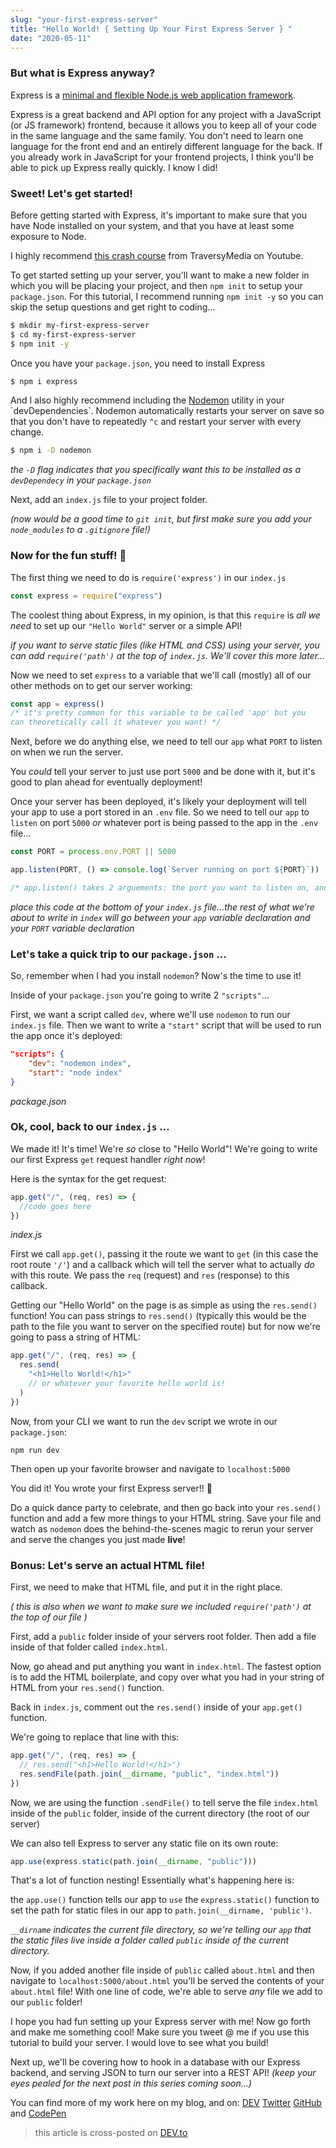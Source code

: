 ```yaml
---
slug: "your-first-express-server"
title: "Hello World! { Setting Up Your First Express Server } "
date: "2020-05-11"
---
```


### But what is Express anyway?

Express is a [minimal and flexible Node.js web application framework](expressjs.com).

Express is a great backend and API option for any project with a JavaScript (or JS framework) frontend, because it allows you to keep all of your code in the same language and the same family. You don't need to learn one language for the front end and an entirely different language for the back. If you already work in JavaScript for your frontend projects, I think you'll be able to pick up Express really quickly. I know I did!

### Sweet! Let's get started!

Before getting started with Express, it's important to make sure that you have Node installed on your system, and that you have at least some exposure to Node.

I highly recommend [this crash course](<[https://youtu.be/fBNz5xF-Kx4](https://youtu.be/fBNz5xF-Kx4)>) from TraversyMedia on Youtube.

To get started setting up your server, you'll want to make a new folder in which you will be placing your project, and then `npm init` to setup your `package.json`. For this tutorial, I recommend running `npm init -y` so you can skip the setup questions and get right to coding...

```bash
$ mkdir my-first-express-server
$ cd my-first-express-server
$ npm init -y
```

Once you have your `package.json`, you need to install Express

```bash
$ npm i express
```

And I also highly recommend including the [Nodemon](<[https://nodemon.io/](https://nodemon.io/)>) utility in your `devDependencies`. Nodemon automatically restarts your server on save so that you don't have to repeatedly `^c` and restart your server with every change.

```bash
$ npm i -D nodemon
```

_the `-D` flag indicates that you specifically want this to be installed as a `devDependecy` in your `package.json`_

Next, add an `index.js` file to your project folder.

_(now would be a good time to `git init`, but first make sure you add your `node_modules` to a `.gitignore` file!)_

### **Now for the fun stuff! 🎉**

The first thing we need to do is `require('express')` in our `index.js`

```js
const express = require("express")
```

The coolest thing about Express, in my opinion, is that this `require` is _all we need_ to set up our `"Hello World"` server or a simple API!

_if you want to serve static files (like HTML and CSS) using your server, you can add `require('path')` at the top of `index.js`. We'll cover this more later..._

Now we need to set `express` to a variable that we'll call (mostly) all of our other methods on to get our server working:

```js
const app = express()
/* it's pretty common for this variable to be called 'app' but you
can theoretically call it whatever you want! */
```

Next, before we do anything else, we need to tell our `app` what `PORT` to listen on when we run the server.

You _could_ tell your server to just use port `5000` and be done with it, but it's good to plan ahead for eventually deployment!

Once your server has been deployed, it's likely your deployment will tell your app to use a port stored in an `.env` file. So we need to tell our `app` to `listen` on port `5000` _or_ whatever port is being passed to the app in the `.env` file...

```js
const PORT = process.env.PORT || 5000

app.listen(PORT, () => console.log(`Server running on port ${PORT}`))

/* app.listen() takes 2 arguements: the port you want to listen on, and a callback. Here we're passing a console.log() in the callback that will let us know what PORT server is running on */
```

_place this code at the bottom of your `index.js` file...the rest of what we're about to write in `index` will go between your `app` variable declaration and your `PORT` variable declaration_

### Let's take a quick trip to our `package.json` ...

So, remember when I had you install `nodemon`? Now's the time to use it!

Inside of your `package.json` you're going to write 2 `"scripts"`...

First, we want a script called `dev`, where we'll use `nodemon` to run our `index.js` file. Then we want to write a `"start"` script that will be used to run the app once it's deployed:

```json
"scripts": {
	"dev": "nodemon index",
	"start": "node index"
}
```

_package.json_

### Ok, cool, back to our `index.js` ...

We made it! It's time! We're _so_ close to "Hello World"! We're going to write our first Express `get` request handler _right now_!

Here is the syntax for the get request:

```js
app.get("/", (req, res) => {
  //code goes here
})
```

_index.js_

First we call `app.get()`, passing it the route we want to `get` (in this case the root route `'/'`) and a callback which will tell the server what to actually _do_ with this route. We pass the `req` (request) and `res` (response) to this callback.

Getting our "Hello World" on the page is as simple as using the `res.send()` function! You can pass strings to `res.send()` (typically this would be the path to the file you want to server on the specified route) but for now we're going to pass a string of HTML:

```js
app.get("/", (req, res) => {
  res.send(
    "<h1>Hello World!</h1>"
    // or whatever your favorite hello world is!
  )
})
```

Now, from your CLI we want to run the `dev` script we wrote in our `package.json`:

`npm run dev`

Then open up your favorite browser and navigate to `localhost:5000`

You did it! You wrote your first Express server!! 🎉

Do a quick dance party to celebrate, and then go back into your `res.send()` function and add a few more things to your HTML string. Save your file and watch as `nodemon` does the behind-the-scenes magic to rerun your server and serve the changes you just made **live**!

### Bonus: Let's serve an actual HTML file!

First, we need to make that HTML file, and put it in the right place.

_( this is also when we want to make sure we included `require('path')` at the top of our file )_

First, add a `public` folder inside of your servers root folder. Then add a file inside of that folder called `index.html`.

Now, go ahead and put anything you want in `index.html`. The fastest option is to add the HTML boilerplate, and copy over what you had in your string of HTML from your `res.send()` function.

Back in `index.js`, comment out the `res.send()` inside of your `app.get()` function.

We're going to replace that line with this:

```js
app.get("/", (req, res) => {
  // res.send("<h1>Hello World!</h1>")
  res.sendFile(path.join(__dirname, "public", "index.html"))
})
```

Now, we are using the function `.sendFile()` to tell serve the file `index.html` inside of the `public` folder, inside of the current directory (the root of our server)

We can also tell Express to server any static file on its own route:

```js
app.use(express.static(path.join(__dirname, "public")))
```

That's a lot of function nesting! Essentially what's happening here is:

the `app.use()` function tells our app to `use` the `express.static()` function to set the path for static files in our app to `path.join(__dirname, 'public')`.

_`__dirname` indicates the current file directory, so we're telling our `app` that the static files live inside a folder called `public` inside of the current directory._

Now, if you added another file inside of `public` called `about.html` and then navigate to `localhost:5000/about.html` you'll be served the contents of your `about.html` file! With one line of code, we're able to serve _any_ file we add to our `public` folder!

I hope you had fun setting up your Express server with me! Now go forth and make me something cool! Make sure you tweet @ me if you use this tutorial to build your server. I would love to see what you build!

Next up, we'll be covering how to hook in a database with our Express backend, and serving JSON to turn our server into a REST API!
_(keep your eyes pealed for the next post in this series coming soon...)_

You can find more of my work here on my blog, and on:
[DEV](www.dev.to/thecodepixi)
[Twitter](www.twitter.com/thecodepixi)
[GitHub](www.github.com/thecodepixi)
and
[CodePen](www.codepen.com/thecodepixi)

> this article is cross-posted on [DEV.to](https://dev.to/thecodepixi/hello-world-setting-up-your-first-express-server-2f98)
